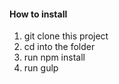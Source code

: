 #### How to install

1. git clone this project
2. cd into the folder
3. run npm install
4. run gulp

